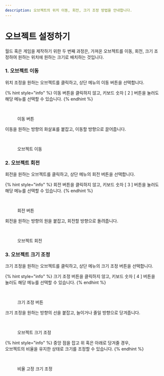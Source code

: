 ```yaml
---
description: 오브젝트의 위치 이동, 회전, 크기 조정 방법을 안내합니다.
---
```


# 오브젝트 설정하기

월드 혹은 게임을 제작하기 위한 두 번째 과정은, 가져온 오브젝트를 이동, 회전, 크기 조정하여 원하는 위치에 원하는 크기로 배치하는 것입니다.



### 1. 오브젝트 이동

위치 조정을 원하는 오브젝트를 클릭하고, 상단 메뉴의 이동 버튼을 선택합니다.

{% hint style="info" %}
이동 버튼을 클릭하지 않고, 키보드 숫자 \[ 2 ] 버튼을 눌러도 해당 메뉴를 선택할 수 있습니다.
{% endhint %}

<figure><img src="../.gitbook/assets/스크린샷 2022-12-09 오후 10.28.04.png" alt=""><figcaption><p>이동 버튼</p></figcaption></figure>

이동을 원하는 방향의 화살표를 붙잡고, 이동할 방향으로 끌어줍니다.

<figure><img src="../.gitbook/assets/위치 조정.gif" alt=""><figcaption><p>오브젝트 이동</p></figcaption></figure>

###

### 2. 오브젝트 회전

회전을 원하는 오브젝트를 클릭하고, 상단 메뉴의 회전 버튼을 선택합니다.

{% hint style="info" %}
회전 버튼을 클릭하지 않고, 키보드 숫자 \[ 3 ] 버튼을 눌러도 해당 메뉴를 선택할 수 있습니다.
{% endhint %}

<figure><img src="../.gitbook/assets/스크린샷 2022-12-09 오후 10.39.30.png" alt=""><figcaption><p>회전 버튼</p></figcaption></figure>

회전을 원하는 방향의 원을 붙잡고,  회전할 방향으로 돌려줍니다.

<figure><img src="../.gitbook/assets/오브젝트 회전-1 (1).gif" alt=""><figcaption><p>오브젝트 회전</p></figcaption></figure>



### 3. 오브젝트 크기 조정&#x20;

크기 조정을 원하는 오브젝트를 클릭하고, 상단 메뉴의 크기 조정 버튼을 선택합니다.

{% hint style="info" %}
크기 조정 버튼을 클릭하지 않고, 키보드 숫자 \[ 4 ] 버튼을 눌러도 해당 메뉴를 선택할 수 있습니다.
{% endhint %}

<figure><img src="../.gitbook/assets/스크린샷 2022-12-09 오후 10.51.02.png" alt=""><figcaption><p>크기 조정 버튼</p></figcaption></figure>

크기 조정을 원하는 방향의 선을 붙잡고, 늘이거나 줄일 방향으로 당겨줍니다.

<figure><img src="../.gitbook/assets/크기 조정.gif" alt=""><figcaption><p>오브젝트 크기 조정</p></figcaption></figure>

{% hint style="info" %}
중앙 점을 잡고 위 혹은 아래로 당겨줄 경우,\
오브젝트의 비율을 유지한 상태로 크기를 조정할 수 있습니다.
{% endhint %}

<figure><img src="../.gitbook/assets/중앙 조정.gif" alt=""><figcaption><p>비율 고정 크기 조정</p></figcaption></figure>
